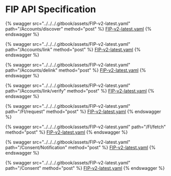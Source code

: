 # FIP API Specification

{% swagger src="../../../.gitbook/assets/FIP-v2-latest.yaml" path="/Accounts/discover" method="post" %}
[FIP-v2-latest.yaml](../../../.gitbook/assets/FIP-v2-latest.yaml)
{% endswagger %}

{% swagger src="../../../.gitbook/assets/FIP-v2-latest.yaml" path="/Accounts/link" method="post" %}
[FIP-v2-latest.yaml](../../../.gitbook/assets/FIP-v2-latest.yaml)
{% endswagger %}

{% swagger src="../../../.gitbook/assets/FIP-v2-latest.yaml" path="/Accounts/delink" method="post" %}
[FIP-v2-latest.yaml](../../../.gitbook/assets/FIP-v2-latest.yaml)
{% endswagger %}

{% swagger src="../../../.gitbook/assets/FIP-v2-latest.yaml" path="/Accounts/link/verify" method="post" %}
[FIP-v2-latest.yaml](../../../.gitbook/assets/FIP-v2-latest.yaml)
{% endswagger %}

{% swagger src="../../../.gitbook/assets/FIP-v2-latest.yaml" path="/FI/request" method="post" %}
[FIP-v2-latest.yaml](../../../.gitbook/assets/FIP-v2-latest.yaml)
{% endswagger %}

{% swagger src="../../../.gitbook/assets/FIP-v2-latest.yaml" path="/FI/fetch" method="post" %}
[FIP-v2-latest.yaml](../../../.gitbook/assets/FIP-v2-latest.yaml)
{% endswagger %}

{% swagger src="../../../.gitbook/assets/FIP-v2-latest.yaml" path="/Consent/Notification" method="post" %}
[FIP-v2-latest.yaml](../../../.gitbook/assets/FIP-v2-latest.yaml)
{% endswagger %}

{% swagger src="../../../.gitbook/assets/FIP-v2-latest.yaml" path="/Consent" method="post" %}
[FIP-v2-latest.yaml](../../../.gitbook/assets/FIP-v2-latest.yaml)
{% endswagger %}
